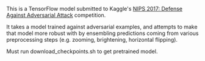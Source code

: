 This is a TensorFlow model submitted to Kaggle's [NIPS 2017: Defense Against Adversarial Attack](https://www.kaggle.com/c/nips-2017-defense-against-adversarial-attack) competition.  

It takes a model trained against adversarial examples, and attempts to make that model more robust with by ensembling predictions coming from various preprocessing steps (e.g. zooming, brightening, horizontal flipping).

Must run download_checkpoints.sh to get pretrained model.
